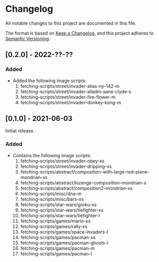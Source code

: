 # Changelog

All notable changes to this project are documented in this file.

The format is based on [Keep a Changelog](https://keepachangelog.com/en/-0.0/),
and this project adheres to [Semantic Versioning](https://semver.org/spec/v2.0.0.html).

## [0.2.0] - 2022-??-??

### Added

- Added the following image scripts:
	1. fetching-scripts/street/invader-alias-ny-142-m
	1. fetching-scripts/street/invader-alladin-sane-clyde-s
	1. fetching-scripts/street/invader-fire-flower-m
	1. fetching-scripts/street/invader-donkey-kong-m

## [0.1.0] - 2021-06-03

Initial release.

### Added

- Contains the following image scripts:
  1. fetching-scripts/street/invader-obey-xs
  1. fetching-scripts/street/invader-dripping-xs
  1. fetching-scripts/abstract/composition-with-large-red-plane-mondrian-xs
  1. fetching-scripts/abstract/lozenge-composition-mondrian-s
  1. fetching-scripts/abstract/composition2-mondrian-xs
  1. fetching-scripts/misc/dna-m
  1. fetching-scripts/misc/bars-xs
  1. fetching-scripts/star-wars/groku-xs
  1. fetching-scripts/star-wars/tiefighter-xs
  1. fetching-scripts/star-wars/tiefighter-l
  1. fetching-scripts/games/mario-xs
  1. fetching-scripts/games/rally-xs
  1. fetching-scripts/games/space-invaders-l
  1. fetching-scripts/games/pacman-xs
  1. fetching-scripts/games/pacman-ghosts-l
  1. fetching-scripts/games/pacman-m
  1. fetching-scripts/games/pacman-l
